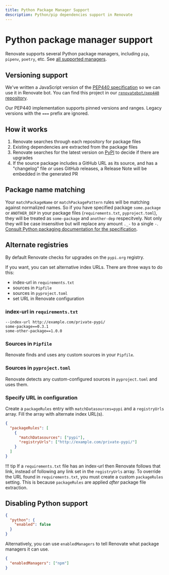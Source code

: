 ```yaml
---
title: Python Package Manager Support
description: Python/pip dependencies support in Renovate
---
```


# Python package manager support

Renovate supports several Python package managers, including `pip`, `pipenv`, `poetry`, etc.
See [all supported managers](./modules/manager/index.md).

## Versioning support

We've written a JavaScript version of the [PEP440 specification](https://www.python.org/dev/peps/pep-0440/) so we can use it in Renovate bot.
You can find this project in our [`renovatebot/pep440` repository](https://github.com/renovatebot/pep440).

Our PEP440 implementation supports pinned versions and ranges.
Legacy versions with the `===` prefix are ignored.

## How it works

1. Renovate searches through each repository for package files
1. Existing dependencies are extracted from the package files
1. Renovate searches for the latest version on [PyPI](https://pypi.org/) to decide if there are upgrades
1. If the source package includes a GitHub URL as its source, and has a "changelog" file _or_ uses GitHub releases, a Release Note will be embedded in the generated PR

## Package name matching

Your `matchPackageName` or `matchPackagePattern` rules will be matching against normalized names.
So if you have specified package `some.package` or `ANOTHER_DEP` in your package files (`requirements.txt`, `pyproject.toml`), they will be treated as `some-package` and `another-dep` respecitvely.
Not only they will be case insensitive but will replace any amount `._-` to a single `-`.
[Consult Python packaging documentation for the specification](https://packaging.python.org/en/latest/specifications/name-normalization/).

## Alternate registries

By default Renovate checks for upgrades on the `pypi.org` registry.

If you want, you can set alternative index URLs.
There are three ways to do this:

- index-url in `requirements.txt`
- sources in `Pipfile`
- sources in `pyproject.toml`
- set URL in Renovate configuration

### index-url in `requirements.txt`

```title="Setting index URL in first line of requirements.txt"
--index-url http://example.com/private-pypi/
some-package==0.3.1
some-other-package==1.0.0
```

### Sources in `Pipfile`

Renovate finds and uses any custom sources in your `Pipfile`.

### Sources in `pyproject.toml`

Renovate detects any custom-configured sources in `pyproject.toml` and uses them.

### Specify URL in configuration

Create a `packageRules` entry with `matchDatasources=pypi` and a `registryUrls` array.
Fill the array with alternate index URL(s).

```json
{
  "packageRules": [
    {
      "matchDatasources": ["pypi"],
      "registryUrls": ["http://example.com/private-pypi/"]
    }
  ]
}
```

<!-- prettier-ignore -->
!!! tip
    If a `requirements.txt` file has an index-url then Renovate follows that link, instead of following any link set in the `registryUrls` array.
    To override the URL found in `requirements.txt`, you must create a custom `packageRules` setting.
    This is because `packageRules` are applied _after_ package file extraction.

## Disabling Python support

```json title="Disabling all managers where language is set to Python"
{
  "python": {
    "enabled": false
  }
}
```

Alternatively, you can use `enabledManagers` to tell Renovate what package managers it can use.

```json title="Only use Renovate's npm package manager"
{
  "enabledManagers": ["npm"]
}
```

